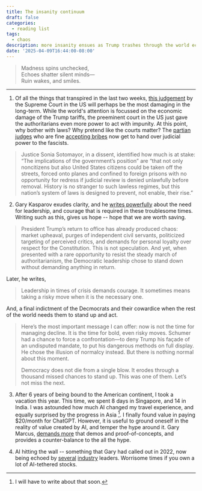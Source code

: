```yaml
---
title: The insanity continuum
draft: false
categories:
  - reading list
tags:
  - chaos
description: more insanity ensues as Trump trashes through the world economy and the rules-based order
date: '2025-04-09T16:44:00-08:00'
---
```


> Madness spins unchecked,  
> Echoes shatter silent minds—  
> Ruin wakes, and smiles.  
---

1. Of all the things that transpired in the last two weeks, [this judgement][1] by the Supreme Court in the US will perhaps be the most damaging in the long-term.
While the world's attention is focussed on the economic damage of the Trump tariffs, the preeminent court in the US just gave the authoritarians even more power
to act with impunity. At this point, why bother with laws? Why pretend like the courts matter? The [partian][2] [judges][4] who are fine [accepting bribes][3] 
now get to hand over judicial power to the fascists.

> Justice Sonia Sotomayor, in a dissent, identified how much is at stake: “The implications of the government’s position” are “that not only noncitizens but also 
> United States citizens could be taken off the streets, forced onto planes and confined to foreign prisons with no opportunity for redress if judicial review is 
> denied unlawfully before removal. History is no stranger to such lawless regimes, but this nation’s system of laws is designed to prevent, not enable, their rise.”

2. Gary Kasparov exudes clarity, and he [writes powerfully][5] about the need for leadership, and courage that is required in these troublesome times. Writing such
as this, gives us hope -- hope that we are worth saving.

> President Trump’s return to office has already produced chaos: market upheaval, purges of independent civil servants, politicized targeting of perceived critics, and demands for
> personal loyalty over respect for the Constitution. This is not speculation. And yet, when presented with a rare opportunity to resist the steady march of authoritarianism, the
> Democratic leadership chose to stand down without demanding anything in return.

Later, he writes, 

> Leadership in times of crisis demands courage. It sometimes means taking a risky move when it is the necessary one. 

And, a final indictment of the Decmocrats and their cowardice when the rest of the world needs them to stand up and act. 

> Here’s the most important message I can offer: now is not the time for managing decline. It is the time for bold, even risky moves. Schumer had a chance to
> force a confrontation—to deny Trump his façade of an undisputed mandate, to put his dangerous methods on full display. He chose the illusion of normalcy instead.
> But there is nothing normal about this moment.
> 
> Democracy does not die from a single blow. It erodes through a thousand missed chances to stand up. This was one of them. Let’s not miss the next.

3. After 6 years of being bound to the American continent, I took a vacation this year. This time, we spent 8 days in Singapore, and 14 in India. I was astounded how much AI changed my travel experience, and equally surprised by the progress in Asia [^1]. I finally found value in paying $20/month for ChatGPT. However, it is useful to ground oneself in the reality of 
value created by AI, and temper the hype around it. Gary Marcus, [demands more][6] that demos and proof-of-concepts, and provides a counter-balance to the all the hype.

4. AI hitting the wall -- something that Gary had called out in 2022, now being echoed by [several][7] [industry][8] leaders. Worrisome times if you own a lot of AI-tethered stocks.

[1]: https://www.nytimes.com/2025/04/09/opinion/trump-deportations-gulag-prison.html?unlocked_article_code=1.-U4.zkVo.h_qSJbW2C6_G
[2]: https://www.forbes.com/sites/alisondurkee/2024/09/04/clarence-thomas-here-are-all-the-ethics-scandals-involving-the-supreme-court-justice-amid-new-ginni-thomas-report/
[3]: https://ohiocapitaljournal.com/2023/04/26/u-s-supreme-court-justices-take-lavish-gifts-then-raise-the-bar-for-bribery-prosecutions/
[4]: https://www.newsweek.com/scotus-gifts-explained-3-charts-supreme-court-justices-clarence-thomas-1909482
[5]: https://thenextmove.substack.com/p/schumer-was-wrong
[6]: https://garymarcus.substack.com/p/deep-learning-deep-scandal
[7]: https://garymarcus.substack.com/p/satya-nadella-and-the-three-stages
[8]: https://observer.com/2024/11/vc-andreessen-horowitz-ai-models-hitting-wall/


[^1]: I will have to write about that soon. 
